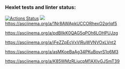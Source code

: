 ### Hexlet tests and linter status:
[![Actions Status](https://github.com/Makeev095/python-project-lvl1/workflows/hexlet-check/badge.svg)](https://github.com/Makeev095/python-project-lvl1/actions)
<a href="https://codeclimate.com/github/Makeev095/python-project-lvl1/maintainability"><img src="https://api.codeclimate.com/v1/badges/5f6674cf2a85a4465c3f/maintainability" /></a>
https://asciinema.org/a/1Nr8AWApkUCCORhexO2qrIqf5

https://asciinema.org/a/pdBllkK0QAG5qPOh6LOHPUJzg

https://asciinema.org/a/iFeZZpEcVxVlRuWVNVOxLVnt2

https://asciinema.org/a/asMKoeBaAg34PKuBovrS1o6M3

https://asciinema.org/a/K85WMzRLiucpM1AXIvGJSmT39